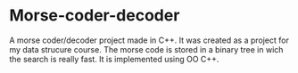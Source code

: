 # Morse-coder-decoder
A morse coder/decoder project made in C++. It was created as a project for my data strucure course. The morse code is stored in a binary tree in wich the search is really fast. It is implemented using OO C++.
